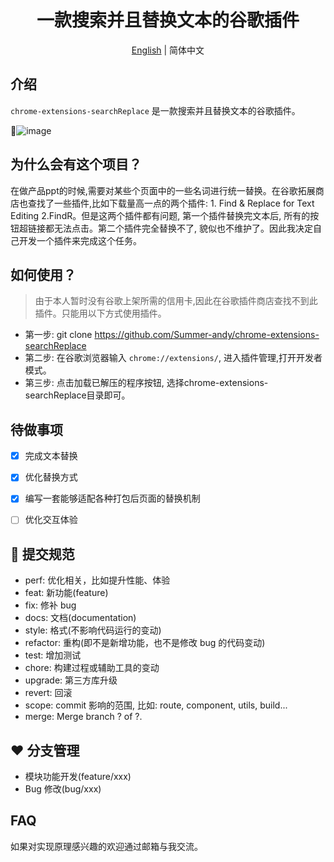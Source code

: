 <h1 align="center">一款搜索并且替换文本的谷歌插件</h1>
<div align="center">

[English](https://github.com/Summer-andy/chrome-extensions-searchReplace/blob/master/README.md) &#124; 简体中文

</div>



## 介绍

`chrome-extensions-searchReplace` 是一款搜索并且替换文本的谷歌插件。


🎉![image](https://user-images.githubusercontent.com/30104912/87697347-8fe6b380-c7c4-11ea-8d9d-451088892a5c.png)


## 为什么会有这个项目？

在做产品ppt的时候,需要对某些个页面中的一些名词进行统一替换。在谷歌拓展商店也查找了一些插件,比如下载量高一点的两个插件: 1. Find & Replace for Text Editing 2.FindR。但是这两个插件都有问题, 第一个插件替换完文本后, 所有的按钮超链接都无法点击。第二个插件完全替换不了, 貌似也不维护了。因此我决定自己开发一个插件来完成这个任务。


## 如何使用？
> 由于本人暂时没有谷歌上架所需的信用卡,因此在谷歌插件商店查找不到此插件。只能用以下方式使用插件。

- 第一步: git clone https://github.com/Summer-andy/chrome-extensions-searchReplace
- 第二步: 在谷歌浏览器输入 ``` chrome://extensions/ ```, 进入插件管理,打开开发者模式。
- 第三步: 点击加载已解压的程序按钮, 选择chrome-extensions-searchReplace目录即可。

## 待做事项
- [x] 完成文本替换
- [x] 优化替换方式
- [x] 编写一套能够适配各种打包后页面的替换机制
- [ ] 优化交互体验


## 🤝 提交规范

- perf: 优化相关，比如提升性能、体验
- feat: 新功能(feature)
- fix: 修补 bug
- docs: 文档(documentation)
- style: 格式(不影响代码运行的变动)
- refactor: 重构(即不是新增功能，也不是修改 bug 的代码变动)
- test: 增加测试
- chore: 构建过程或辅助工具的变动
- upgrade: 第三方库升级
- revert: 回滚
- scope: commit 影响的范围, 比如: route, component, utils, build...
- merge: Merge branch ? of ?.

## ❤️ 分支管理

- 模块功能开发(feature/xxx)
- Bug 修改(bug/xxx)


## FAQ

  如果对实现原理感兴趣的欢迎通过邮箱与我交流。